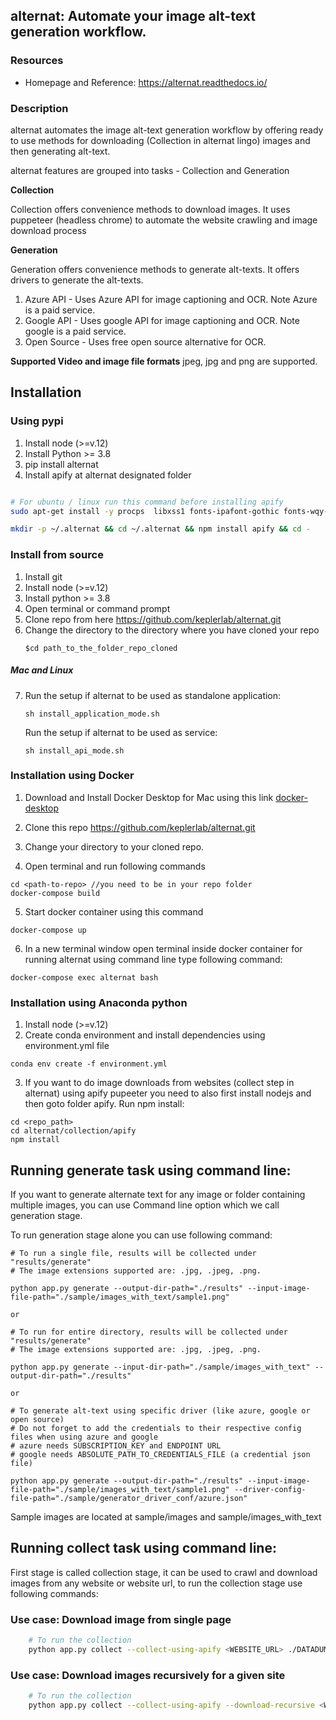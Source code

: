 ## **alternat**: Automate your image alt-text generation workflow.
### Resources 
* Homepage and Reference: <https://alternat.readthedocs.io/>

### Description
alternat automates the image alt-text generation workflow by offering ready to use methods for downloading (Collection in alternat lingo) images and then generating alt-text.

alternat features are grouped into tasks - Collection and Generation

**Collection**

Collection offers convenience methods to download images. It uses puppeteer (headless chrome) to automate the website crawling and image download process  

**Generation**

Generation offers convenience methods to generate alt-texts. It offers drivers to generate the alt-texts.
1. Azure API - Uses Azure API for image captioning and OCR. Note Azure is a paid service.
2. Google API - Uses google API for image captioning and OCR. Note google is a paid service.
3. Open Source - Uses free open source alternative for OCR.

**Supported Video and image file formats**
jpeg, jpg and png are supported.

## Installation

### Using pypi

1) Install node (>=v.12)
2) Install Python >= 3.8 
3) pip install alternat
4) Install apify at alternat designated folder
```bash

# For ubuntu / linux run this command before installing apify
sudo apt-get install -y procps  libxss1 fonts-ipafont-gothic fonts-wqy-zenhei fonts-thai-tlwg fonts-kacst fonts-freefont-ttf ffmpeg libsm6 libxext6

mkdir -p ~/.alternat && cd ~/.alternat && npm install apify && cd -

```

      


### Install from source
1) Install git
2) Install node (>=v.12)
3) Install python >= 3.8
4) Open terminal or command prompt 
5) Clone repo from here https://github.com/keplerlab/alternat.git 
6) Change the directory to the directory where you have cloned your repo 
    ```
    $cd path_to_the_folder_repo_cloned
    ```
##### Mac and Linux
7) Run the setup if alternat to be used as standalone application:
    ``` 
    sh install_application_mode.sh 
    ```

   Run the setup if alternat to be used as service:
    ``` 
    sh install_api_mode.sh 
    ``` 

### Installation using Docker
1. Download and Install Docker Desktop for Mac using this link [docker-desktop](https://www.docker.com/products/docker-desktop)

2. Clone this repo https://github.com/keplerlab/alternat.git 

3. Change your directory to your cloned repo.

4. Open terminal and run following commands
```
cd <path-to-repo> //you need to be in your repo folder
docker-compose build
```
5. Start docker container using this command
```
docker-compose up
```
6. In a new terminal window open terminal inside docker container for running alternat using command line type following command:
```
docker-compose exec alternat bash
```
### Installation using Anaconda python

1. Install node (>=v.12) 
2. Create conda environment and install dependencies using environment.yml file

```
conda env create -f environment.yml
```

3. If you want to do image downloads from websites (collect step in alternat) using apify pupeeter you need to also first install nodejs and then goto folder apify. Run npm install:
```
cd <repo_path>
cd alternat/collection/apify
npm install
```

## Running generate task using command line:

If you want to generate alternate text for any image or folder containing 
multiple images, you can use Command line option which we call generation stage. 

To run generation stage alone you can use following command: 

```
# To run a single file, results will be collected under "results/generate"
# The image extensions supported are: .jpg, .jpeg, .png.

python app.py generate --output-dir-path="./results" --input-image-file-path="./sample/images_with_text/sample1.png"  

or

# To run for entire directory, results will be collected under "results/generate"
# The image extensions supported are: .jpg, .jpeg, .png.

python app.py generate --input-dir-path="./sample/images_with_text" --output-dir-path="./results"

or 

# To generate alt-text using specific driver (like azure, google or open source)
# Do not forget to add the credentials to their respective config files when using azure and google
# azure needs SUBSCRIPTION_KEY and ENDPOINT URL
# google needs ABSOLUTE_PATH_TO_CREDENTIALS_FILE (a credential json file)

python app.py generate --output-dir-path="./results" --input-image-file-path="./sample/images_with_text/sample1.png" --driver-config-file-path="./sample/generator_driver_conf/azure.json"

```



Sample images are located at sample/images and sample/images_with_text

## Running collect task using command line:
First stage is called collection stage, it can be used to crawl and download images from any website or website url, to run the collection stage use following commands:

### Use case: Download image from single page 
```bash
    # To run the collection 
    python app.py collect --collect-using-apify <WEBSITE_URL> ./DATADUMP
```

### Use case: Download images recursively for a given site

```bash
    # To run the collection 
    python app.py collect --collect-using-apify --download-recursive <WEBSITE_URL> ./DATADUMP
```